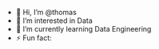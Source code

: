 - 👋 Hi, I’m @thomas
- 👀 I’m interested in Data
- 🌱 I’m currently learning Data Engineering
- ⚡ Fun fact: 

<!---
thomasalmd/thomasalmd is a ✨ special ✨ repository because its `README.md` (this file) appears on your GitHub profile.
You can click the Preview link to take a look at your changes.
--->
